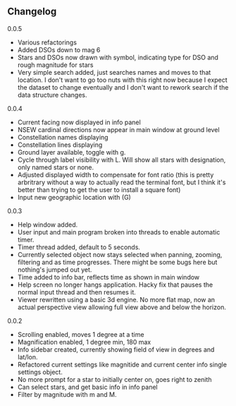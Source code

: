 ## Changelog
0.0.5
* Various refactorings
* Added DSOs down to mag 6
* Stars and DSOs now drawn with symbol, indicating type for DSO and rough magnitude for stars
* Very simple search added, just searches names and moves to that location.  I don't want to go too nuts with this right now because I expect the dataset to change eventually and I don't want to rework search if the data structure changes.

0.0.4
* Current facing now displayed in info panel
* NSEW cardinal directions now appear in main window at ground level
* Constellation names displaying
* Constellation lines displaying
* Ground layer available, toggle with g.
* Cycle through label visibility with L.  Will show all stars with designation, only named stars or none.
* Adjusted displayed width to compensate for font ratio (this is pretty arbritrary without a way to actually read the terminal font, but I think it's better than trying to get the user to install a square font)
* Input new geographic location with (G)

0.0.3
* Help window added.
* User input and main program broken into threads to enable automatic timer.
* Timer thread added, default to 5 seconds.
* Currently selected object now stays selected when panning, zooming, filtering and as time progresses.  There might be some bugs here but nothing's jumped out yet.
* Time added to info bar, reflects time as shown in main window
* Help screen no longer hangs application.  Hacky fix that pauses the normal input thread and then resumes it.
* Viewer rewritten using a basic 3d engine.  No more flat map, now an actual perspective view allowing full view above and below the horizon.

0.0.2
* Scrolling enabled, moves 1 degree at a time
* Magnification enabled, 1 degree min, 180 max
* Info sidebar created, currently showing field of view in degrees and lat/lon.
* Refactored current settings like magnitide and current center info single settings object.
* No more prompt for a star to initially center on, goes right to zenith
* Can select stars, and get basic info in info panel
* Filter by magnitude with m and M.
